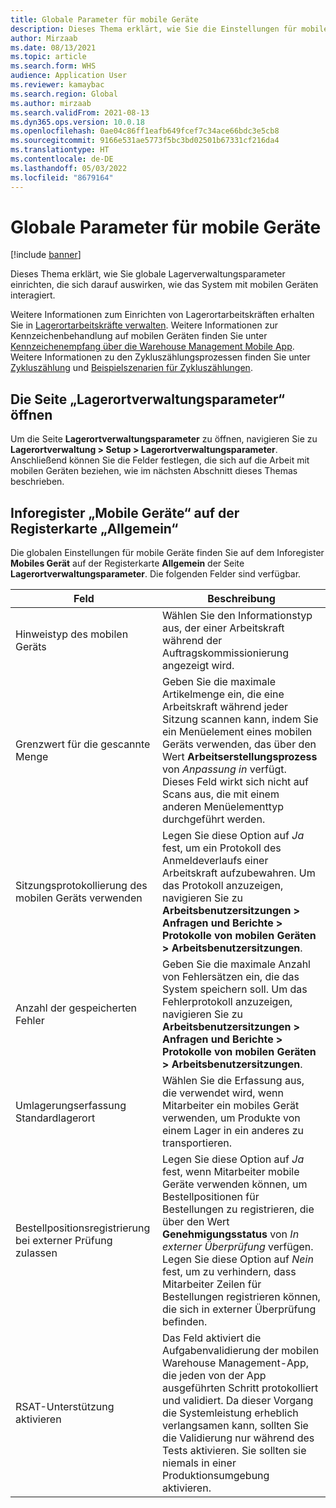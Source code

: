 ```yaml
---
title: Globale Parameter für mobile Geräte
description: Dieses Thema erklärt, wie Sie die Einstellungen für mobile Geräte auf der Seite „Lagerverwaltungsparameter“ einrichten.
author: Mirzaab
ms.date: 08/13/2021
ms.topic: article
ms.search.form: WHS
audience: Application User
ms.reviewer: kamaybac
ms.search.region: Global
ms.author: mirzaab
ms.search.validFrom: 2021-08-13
ms.dyn365.ops.version: 10.0.18
ms.openlocfilehash: 0ae04c86ff1eafb649fcef7c34ace66bdc3e5cb8
ms.sourcegitcommit: 9166e531ae5773f5bc3bd02501b67331cf216da4
ms.translationtype: HT
ms.contentlocale: de-DE
ms.lasthandoff: 05/03/2022
ms.locfileid: "8679164"
---
```

# <a name="global-mobile-device-parameters"></a>Globale Parameter für mobile Geräte

[!include [banner](../includes/banner.md)]

Dieses Thema erklärt, wie Sie globale Lagerverwaltungsparameter einrichten, die sich darauf auswirken, wie das System mit mobilen Geräten interagiert.

Weitere Informationen zum Einrichten von Lagerortarbeitskräften erhalten Sie in [Lagerortarbeitskräfte verwalten](manage-warehouse-workers.md). Weitere Informationen zur Kennzeichenbehandlung auf mobilen Geräten finden Sie unter [Kennzeichenempfang über die Warehouse Management Mobile App](warehousing-mobile-device-app-license-plate-receiving.md). Weitere Informationen zu den Zykluszählungsprozessen finden Sie unter [Zykluszählung](cycle-counting.md) und [Beispielszenarien für Zykluszählungen](cycle-counting-scenarios.md).

## <a name="open-the-warehouse-management-parameters-page"></a>Die Seite „Lagerortverwaltungsparameter“ öffnen

Um die Seite **Lagerortverwaltungsparameter** zu öffnen, navigieren Sie zu **Lagerortverwaltung \> Setup \> Lagerortverwaltungsparameter**. Anschließend können Sie die Felder festlegen, die sich auf die Arbeit mit mobilen Geräten beziehen, wie im nächsten Abschnitt dieses Themas beschrieben.

## <a name="mobile-device-fasttab-on-the-general-tab"></a>Inforegister „Mobile Geräte“ auf der Registerkarte „Allgemein“

Die globalen Einstellungen für mobile Geräte finden Sie auf dem Inforegister **Mobiles Gerät** auf der Registerkarte **Allgemein** der Seite **Lagerortverwaltungsparameter**. Die folgenden Felder sind verfügbar.

| Feld | Beschreibung |
|---|---|
| Hinweistyp des mobilen Geräts | Wählen Sie den Informationstyp aus, der einer Arbeitskraft während der Auftragskommissionierung angezeigt wird. |
| Grenzwert für die gescannte Menge | Geben Sie die maximale Artikelmenge ein, die eine Arbeitskraft während jeder Sitzung scannen kann, indem Sie ein Menüelement eines mobilen Geräts verwenden, das über den Wert **Arbeitserstellungsprozess** von *Anpassung in* verfügt. Dieses Feld wirkt sich nicht auf Scans aus, die mit einem anderen Menüelementtyp durchgeführt werden. |
| Sitzungsprotokollierung des mobilen Geräts verwenden | Legen Sie diese Option auf *Ja* fest, um ein Protokoll des Anmeldeverlaufs einer Arbeitskraft aufzubewahren. Um das Protokoll anzuzeigen, navigieren Sie zu **Arbeitsbenutzersitzungen \> Anfragen und Berichte \> Protokolle von mobilen Geräten \> Arbeitsbenutzersitzungen**. |
| Anzahl der gespeicherten Fehler | Geben Sie die maximale Anzahl von Fehlersätzen ein, die das System speichern soll. Um das Fehlerprotokoll anzuzeigen, navigieren Sie zu **Arbeitsbenutzersitzungen \> Anfragen und Berichte \> Protokolle von mobilen Geräten \> Arbeitsbenutzersitzungen**. |
| Umlagerungserfassung Standardlagerort | Wählen Sie die Erfassung aus, die verwendet wird, wenn Mitarbeiter ein mobiles Gerät verwenden, um Produkte von einem Lager in ein anderes zu transportieren. |
| Bestellpositionsregistrierung bei externer Prüfung zulassen | Legen Sie diese Option auf *Ja* fest, wenn Mitarbeiter mobile Geräte verwenden können, um Bestellpositionen für Bestellungen zu registrieren, die über den Wert **Genehmigungsstatus** von *In externer Überprüfung* verfügen. Legen Sie diese Option auf *Nein* fest, um zu verhindern, dass Mitarbeiter Zeilen für Bestellungen registrieren können, die sich in externer Überprüfung befinden. |
| RSAT-Unterstützung aktivieren | Das Feld aktiviert die Aufgabenvalidierung der mobilen Warehouse Management-App, die jeden von der App ausgeführten Schritt protokolliert und validiert. Da dieser Vorgang die Systemleistung erheblich verlangsamen kann, sollten Sie die Validierung nur während des Tests aktivieren. Sie sollten sie niemals in einer Produktionsumgebung aktivieren. |
